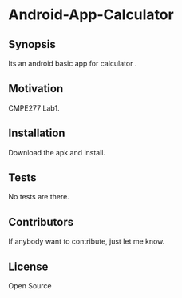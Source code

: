 # Android-App-Calculator
## Synopsis

Its an android basic app for calculator .

## Motivation

CMPE277 Lab1.

## Installation

Download the apk and install.

## Tests

No tests are there.

## Contributors

If anybody want to contribute, just let me know.

## License

Open Source
